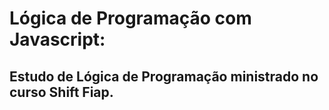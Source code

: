 # Lógica de Programação com Javascript:

## Estudo de Lógica de Programação ministrado no curso Shift Fiap.
